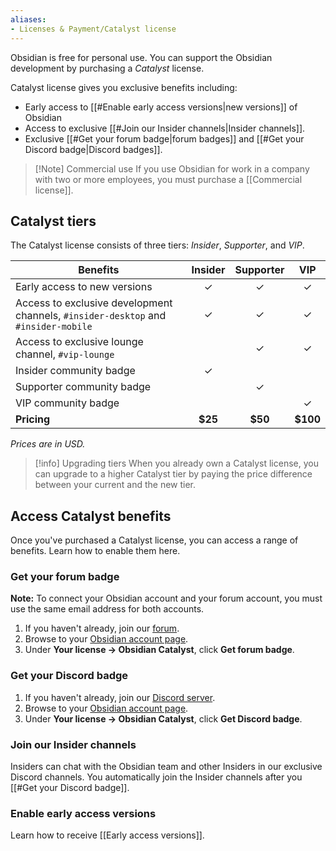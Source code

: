 ```yaml
---
aliases:
- Licenses & Payment/Catalyst license
---
```

Obsidian is free for personal use. You can support the Obsidian development by purchasing a _Catalyst_ license.

Catalyst license gives you exclusive benefits including:

- Early access to [[#Enable early access versions|new versions]] of Obsidian
- Access to exclusive [[#Join our Insider channels|Insider channels]].
- Exclusive [[#Get your forum badge|forum badges]] and [[#Get your Discord badge|Discord badges]].

> [!Note] Commercial use
> If you use Obsidian for work in a company with two or more employees, you must purchase a [[Commercial license]].

## Catalyst tiers

The Catalyst license consists of three tiers: *Insider*, *Supporter*, and *VIP*.

| Benefits                                                                              | Insider | Supporter |   VIP    |
|---------------------------------------------------------------------------------------|:-------:|:---------:|:--------:|
| Early access to new versions                                                        |    ✓    |     ✓     |    ✓     |
| Access to exclusive development channels, `#insider-desktop` and `#insider-mobile` |    ✓    |     ✓     |    ✓     |
| Access to exclusive lounge channel, `#vip-lounge`                                 |         |     ✓     |    ✓     |
| Insider community badge                                                               |    ✓    |           |          |
| Supporter community badge                                                             |         |     ✓     |          |
| VIP community badge                                                                   |         |           |    ✓     |
| **Pricing**                                                                           | **$25** |  **$50**  | **$100** |

_Prices are in USD._

> [!info] Upgrading tiers
> When you already own a Catalyst license, you can upgrade to a higher Catalyst tier by paying the price difference between your current and the new tier.

## Access Catalyst benefits

Once you've purchased a Catalyst license, you can access a range of benefits. Learn how to enable them here.

### Get your forum badge

**Note:** To connect your Obsidian account and your forum account, you must use the same email address for both accounts.

1. If you haven't already, join our [forum](https://forum.obsidian.md/).
2. Browse to your [Obsidian account page](https://obsidian.md/account).
3. Under **Your license → Obsidian Catalyst**, click **Get forum badge**.

### Get your Discord badge

1. If you haven't already, join our [Discord server](https://discord.gg/veuWUTm).
2. Browse to your [Obsidian account page](https://obsidian.md/account).
3. Under **Your license → Obsidian Catalyst**, click **Get Discord badge**.

### Join our Insider channels

Insiders can chat with the Obsidian team and other Insiders in our exclusive Discord channels. You automatically join the Insider channels after you [[#Get your Discord badge]].

### Enable early access versions

Learn how to receive [[Early access versions]].
